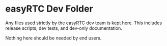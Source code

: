 easyRTC Dev Folder
==================

Any files used strictly by the easyRTC dev team is kept here. This includes release scripts, dev tests, and dev-only documentation.

Nothing here should be needed by end users.